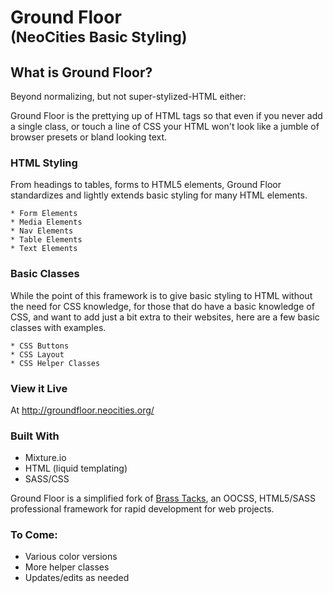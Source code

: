 # Ground Floor<br /><small>(NeoCities Basic Styling)</small>

## What is Ground Floor?

Beyond normalizing, but not super-stylized-HTML either:

Ground Floor is the prettying up of HTML tags so that even if you never add a single class, or touch a line of CSS your HTML won't look like a jumble of browser presets or bland looking text.


### HTML Styling

From headings to tables, forms to HTML5 elements, Ground Floor standardizes and lightly extends basic styling for many HTML elements.

    * Form Elements
    * Media Elements
    * Nav Elements
    * Table Elements
    * Text Elements

### Basic Classes

While the point of this framework is to give basic styling to HTML without the need for CSS knowledge, for those that do have a basic knowledge of CSS, and want to add just a bit extra to their websites, here are a few basic classes with examples.

    * CSS Buttons
    * CSS Layout
    * CSS Helper Classes

### View it Live

At <a href="http://groundfloor.neocities.org//">http://groundfloor.neocities.org/</a>

### Built With
* Mixture.io
* HTML (liquid templating)
* SASS/CSS

Ground Floor is a simplified fork of <a href="https://github.com/bleachedgraphics/Brass-Tacks">Brass Tacks</a>, an OOCSS, HTML5/SASS professional framework for rapid development for web projects.

### To Come:

* Various color versions
* More helper classes
* Updates/edits as needed
